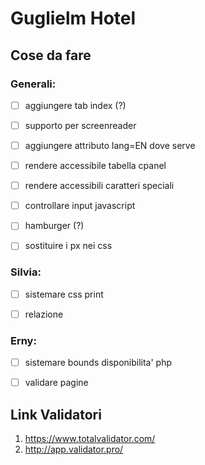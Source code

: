 # Guglielm Hotel


## Cose da fare
### Generali:
- [ ] aggiungere tab index (?)
- [ ] supporto per screenreader
- [ ] aggiungere attributo lang=EN dove serve
- [ ] rendere accessibile tabella cpanel
- [ ] rendere accessibili caratteri speciali
- [ ] controllare input javascript
- [ ] hamburger (?)
- [ ] sostituire i px nei css


### Silvia:
- [ ] sistemare css print
- [ ] relazione


### Erny:
- [ ] sistemare bounds disponibilita' php
- [ ] validare pagine


## Link Validatori
1. https://www.totalvalidator.com/
2. http://app.validator.pro/
